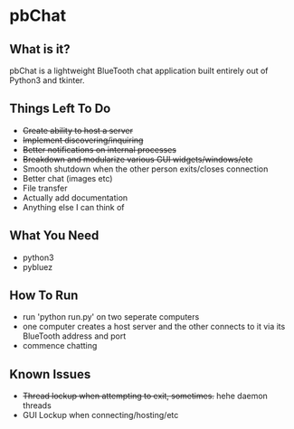 # pbChat

## What is it?
pbChat is a lightweight BlueTooth chat application built entirely out of Python3 and tkinter. 

## Things Left To Do
* ~~Create ability to host a server~~
* ~~Implement discovering/inquiring~~
* ~~Better notifications on internal processes~~
* ~~Breakdown and modularize various GUI widgets/windows/etc~~
* Smooth shutdown when the other person exits/closes connection
* Better chat (images etc)
* File transfer
* Actually add documentation
* Anything else I can think of

## What You Need
* python3
* pybluez

## How To Run
* run 'python run.py' on two seperate computers
* one computer creates a host server and the other connects to it via its BlueTooth address and port
* commence chatting

## Known Issues
* ~~Thread lockup when attempting to exit, sometimes.~~ hehe daemon threads
* GUI Lockup when connecting/hosting/etc
